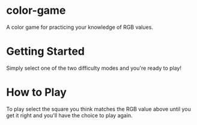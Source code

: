 # color-game
A color game for practicing your knowledge of RGB values. 

# Getting Started
Simply select one of the two difficulty modes and you're ready to play!

# How to Play
To play select the square you think matches the RGB value above until you get it right and you'll have the choice to play again. 
